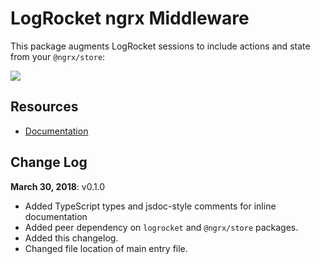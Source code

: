 # LogRocket ngrx Middleware

This package augments LogRocket sessions to include actions and state from your `@ngrx/store`:

![](http://i.imgur.com/iaGTx7A.png)

## Resources
* [Documentation](https://docs.logrocket.com/docs/ngrx-middleware)


## Change Log

**March 30, 2018**: v0.1.0
- Added TypeScript types and jsdoc-style comments for inline documentation
- Added peer dependency on `logrocket` and `@ngrx/store` packages.
- Added this changelog.
- Changed file location of main entry file.

